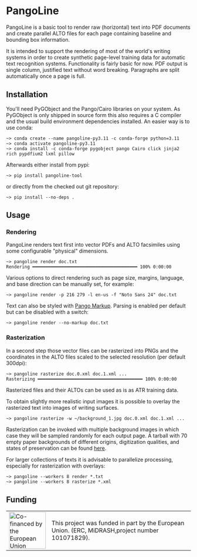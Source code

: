 # PangoLine

PangoLine is a basic tool to render raw (horizontal) text into PDF documents
and create parallel ALTO files for each page containing baseline and bounding
box information. 

It is intended to support the rendering of most of the world's writing systems
in order to create synthetic page-level training data for automatic text
recognition systems. Functionality is fairly basic for now. PDF output is
single column, justified text without word breaking. Paragraphs are split
automatically once a page is full.

## Installation

You'll need PyGObject and the Pango/Cairo libraries on your system. As
PyGObject is only shipped in source form this also requires a C compiler and
the usual build environment dependencies installed. An easier way is to use conda:

    ~> conda create --name pangoline-py3.11 -c conda-forge python=3.11
    ~> conda activate pangoline-py3.11
    ~> conda install -c conda-forge pygobject pango Cairo click jinja2 rich pypdfium2 lxml pillow

Afterwards either install from pypi:

    ~> pip install pangoline-tool

or directly from the checked out git repository:

    ~> pip install --no-deps .

## Usage

### Rendering

PangoLine renders text first into vector PDFs and ALTO facsimiles using some
configurable "physical" dimensions.

    ~> pangoline render doc.txt
    Rendering ━━━━━━━━━━━━━━━━━━━━━━━━━━━━━━━━━━━━━━━━ 100% 0:00:00

Various options to direct rendering such as page size, margins, language, and
base direction can be manually set, for example:

    ~> pangoline render -p 216 279 -l en-us -f "Noto Sans 24" doc.txt

Text can also be styled with [Pango
Markup](https://docs.gtk.org/Pango/pango_markup.html). Parsing is enabled per
default but can be disabled with a switch:

    ~> pangoline render --no-markup doc.txt

### Rasterization

In a second step those vector files can be rasterized into PNGs and the
coordinates in the ALTO files scaled to the selected resolution (per default
300dpi):

    ~> pangoline rasterize doc.0.xml doc.1.xml ...
    Rasterizing ━━━━━━━━━━━━━━━━━━━━━━━━━━━━━━━━━━━━━━━━ 100% 0:00:00

Rasterized files and their ALTOs can be used as is as ATR training data.

To obtain slightly more realistic input images it is possible to overlay the
rasterized text into images of writing surfaces.

    ~> pangoline rasterize -w ~/background_1.jpg doc.0.xml doc.1.xml ...

Rasterization can be invoked with multiple background images in which case they
will be sampled randomly for each output page. A tarball with 70 empty paper
backgrounds of different origins, digitization qualities, and states of
preservation can be found [here](http://l.unchti.me/paper.tar).

For larger collections of texts it is advisable to parallelize processing,
especially for rasterization with overlays:

    ~> pangoline --workers 8 render *.txt
    ~> pangoline --workers 8 rasterize *.xml

## Funding

<table border="0">
 <tr>
    <td> <img src="https://raw.githubusercontent.com/mittagessen/kraken/main/docs/_static/normal-reproduction-low-resolution.jpg" alt="Co-financed by the European Union" width="100"/></td>
    <td>This project was funded in part by the European Union. (ERC, MiDRASH,project number 101071829).</td>
 </tr>
</table>
